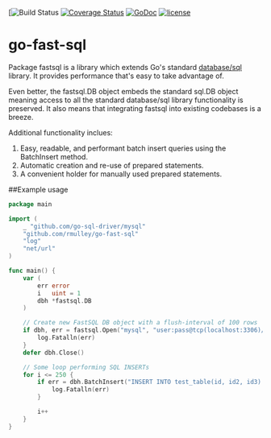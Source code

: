 [![Build Status](https://circleci.com/gh/rmulley/go-fast-sql.svg?style=shield)
[![Coverage Status](https://coveralls.io/repos/rmulley/go-fast-sql/badge.svg?branch=master)](https://coveralls.io/r/rmulley/go-fast-sql?branch=master)
[![GoDoc](https://godoc.org/github.com/rmulley/go-fast-sql?status.svg)](https://godoc.org/github.com/rmulley/go-fast-sql)
[![license](http://img.shields.io/badge/license-MIT-red.svg?style=flat)](https://raw.githubusercontent.com/rmulley/go-fast-sql/master/LICENSE)
# go-fast-sql
Package fastsql is a library which extends Go's standard [database/sql](https://golang.org/pkg/database/sql/) library.  It provides performance that's easy to take advantage of.

Even better, the fastsql.DB object embeds the standard sql.DB object meaning access to all the standard database/sql library functionality is preserved.  It also means that integrating fastsql into existing codebases is a breeze.

Additional functionality inclues:
  1. Easy, readable, and performant batch insert queries using the BatchInsert method.
  2. Automatic creation and re-use of prepared statements.
  3. A convenient holder for manually used prepared statements.

##Example usage

```go
package main

import (
	_ "github.com/go-sql-driver/mysql"
	"github.com/rmulley/go-fast-sql"
	"log"
	"net/url"
)

func main() {
	var (
		err error
		i   uint = 1
		dbh *fastsql.DB
	)

	// Create new FastSQL DB object with a flush-interval of 100 rows
	if dbh, err = fastsql.Open("mysql", "user:pass@tcp(localhost:3306)/db_name?"+url.QueryEscape("charset=utf8mb4,utf8&loc=America/New_York"), 100); err != nil {
		log.Fatalln(err)
	}
	defer dbh.Close()

	// Some loop performing SQL INSERTs
	for i <= 250 {
		if err = dbh.BatchInsert("INSERT INTO test_table(id, id2, id3) VALUES(?, ?, ?);", i, i + 1, i + 2); err != nil {
			log.Fatalln(err)
		}

		i++
	}
}
```
